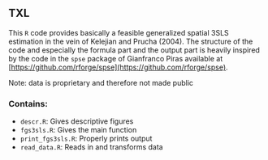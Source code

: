 ## TXL

This `R` code provides basically a feasible generalized spatial 3SLS estimation in the vein of Kelejian and Prucha (2004). The structure of the code and especially the formula part and the output part is heavily inspired by the code in the `spse` package of Gianfranco Piras available at [https://github.com/rforge/spse](https://github.com/rforge/spse). 

Note: data is proprietary and therefore not made public

### Contains:

- `descr.R`: Gives descriptive figures
- `fgs3sls.R`: Gives the main function
- `print_fgs3sls.R`: Properly prints output
- `read_data.R`: Reads in and transforms data
